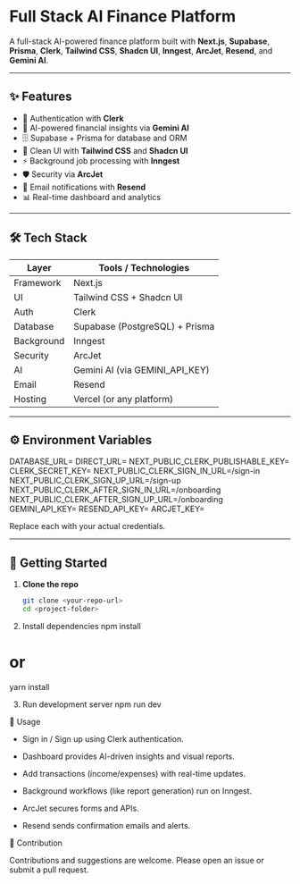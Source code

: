 # Full Stack AI Finance Platform

A full-stack AI-powered finance platform built with **Next.js**, **Supabase**, **Prisma**, **Clerk**, **Tailwind CSS**, **Shadcn UI**, **Inngest**, **ArcJet**, **Resend**, and **Gemini AI**.  

---

## ✨ Features

- 🔑 Authentication with **Clerk**
- 🤖 AI-powered financial insights via **Gemini AI**
- 🗄️ Supabase + Prisma for database and ORM
- 🎨 Clean UI with **Tailwind CSS** and **Shadcn UI**
- ⚡ Background job processing with **Inngest**
- 🛡️ Security via **ArcJet**
- 📧 Email notifications with **Resend**
- 📊 Real-time dashboard and analytics

---

## 🛠 Tech Stack

| Layer        | Tools / Technologies |
|--------------|----------------------|
| Framework    | Next.js |
| UI           | Tailwind CSS + Shadcn UI |
| Auth         | Clerk |
| Database     | Supabase (PostgreSQL) + Prisma |
| Background   | Inngest |
| Security     | ArcJet |
| AI           | Gemini AI (via GEMINI_API_KEY) |
| Email        | Resend |
| Hosting      | Vercel (or any platform) |

---

## ⚙️ Environment Variables
DATABASE_URL=
DIRECT_URL=
NEXT_PUBLIC_CLERK_PUBLISHABLE_KEY=
CLERK_SECRET_KEY=
NEXT_PUBLIC_CLERK_SIGN_IN_URL=/sign-in
NEXT_PUBLIC_CLERK_SIGN_UP_URL=/sign-up
NEXT_PUBLIC_CLERK_AFTER_SIGN_IN_URL=/onboarding
NEXT_PUBLIC_CLERK_AFTER_SIGN_UP_URL=/onboarding
GEMINI_API_KEY=
RESEND_API_KEY=
ARCJET_KEY=


Replace each with your actual credentials.

---

## 🚀 Getting Started

1. **Clone the repo**
   ```bash
   git clone <your-repo-url>
   cd <project-folder>
2. Install dependencies
npm install
# or
yarn install

3. Run development server
npm run dev


📌 Usage

- Sign in / Sign up using Clerk authentication.

- Dashboard provides AI-driven insights and visual reports.

- Add transactions (income/expenses) with real-time updates.

- Background workflows (like report generation) run on Inngest.

- ArcJet secures forms and APIs.

- Resend sends confirmation emails and alerts.


🤝 Contribution

Contributions and suggestions are welcome. Please open an issue or submit a pull request.

